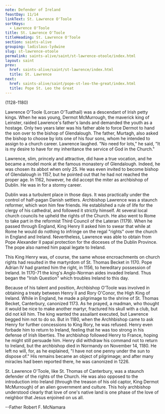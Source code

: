 ```yaml
---
note: Defender of Ireland
feastDay: 11/14
linkText: St. Lawrence O'Toole
sortKeys:
  - Lawrence O'Toole
title: St. Lawrence O'Toole
titleHeading: St. Lawrence O'Toole
section: saints-alive
grouping: ladislaus-lydwine
slug: st-lawrence-otoole
permalink: saints-alive/saint/st-lawrence-otoole/index.html
layout: saint
prev:
  href: saints-alive/saint/st-lawrence/index.html
  title: St. Lawrence
next:
  href: saints-alive/saint/pope-st-leo-the-great/index.html
  title: Pope St. Leo the Great
---
```

(1128-1180)

Lawrence O'Toole (Lorcan O'Tuathail) was a descendant of Irish petty kings. When he was young, Dermot McMurrough, the maverick king of Leinster, raided Lawrence's father's lands and demanded the youth as a hostage. Only two years later was his father able to force Dermot to hand the son over to the bishop of Glendalough. The father, Murtagh, also asked the bishop to choose by lots one of his four sons, whom he intended to assign to a church career. Lawrence laughed. "No need for lots," he said, "It is my desire to have for my inheritance the service of God in the Church."

Lawrence, slim, princely and attractive, did have a true vocation, and he became a model monk at the famous monastery of Glendalough. Indeed, he was chosen its abbot when only 25. He was even invited to become bishop of Glendalough in 1157, but he pointed out that he had not reached the proper age. In 1162, however, he did accept the miter as archbishop of Dublin. He was in for a stormy career.

Dublin was a turbulent place in those days. It was practically under the control of half-pagan Danish settlers. Archbishop Lawrence was a staunch reformer, which won him few friends. He established a rule of life for the clergy of his cathedral, and followed it strictly himself. At several local church councils he upheld the rights of the Church. He also went to Rome to take part in the reformist Third Council of the Lateran (1179). When he passed through England, King Henry II asked him to swear that while at Rome he would do nothing to infringe on the regal "rights" over the church in England and Ireland. Nevertheless, Lawrence was able to obtain from Pope Alexander II papal protection for the dioceses of the Dublin Province. The pope also named him papal legate to Ireland.

This King Henry was, of course, the same whose encroachments on church rights had resulted in the martyrdom of St. Thomas Becket in 1170. Pope Adrian IV had granted him the right, in 1156, to hereditary possession of Ireland. In 1170-71 the king's Anglo-Norman aides invaded Ireland. Thus began the "Irish Question" which troubles Ireland to this day.

Because of his talent and position, Archbishop O'Toole was involved in obtaining a treaty between Henry II and Rory O'Conor, the High King of Ireland. While in England, he made a pilgrimage to the shrine of St. Thomas Becket, Canterbury, canonized 1173. As he prayed, a madman, who thought it would be nice to make another martyr, fractured his skull with a club, but did not kill him. The king wanted the assailant executed, but Lawrence begged him not to do so. But in 1180, when the Archhbishop came to ask Henry for further concessions to King Rory, he was refused. Henry even forbade him to return to Ireland, feeling that he was too strong in his defense of Irish liberties. The archbishop followed Henry to France, hoping he might still persuade him. Henry did withdraw his command not to return to Ireland, but the archbishop died in Normandy on November 14, 1180. He left no will, for, as he explained, "I have not one penny under the sun to dispose of." His remains became an object of pilgrimage; and after many miracles had been reported there, he was canonized in 1226.

St. Lawrence O'Toole, like St. Thomas of Canterbury, was a staunch defender of the rights of the Church. He was also opposed to the introduction into Ireland (through the treason of his old captor, King Dermot McMurrough) of an alien government and culture. This holy archbishop understood clearly that love of one's native land is one phase of the love of neighbor that Jesus enjoined on us all.

\--Father Robert F. McNamara